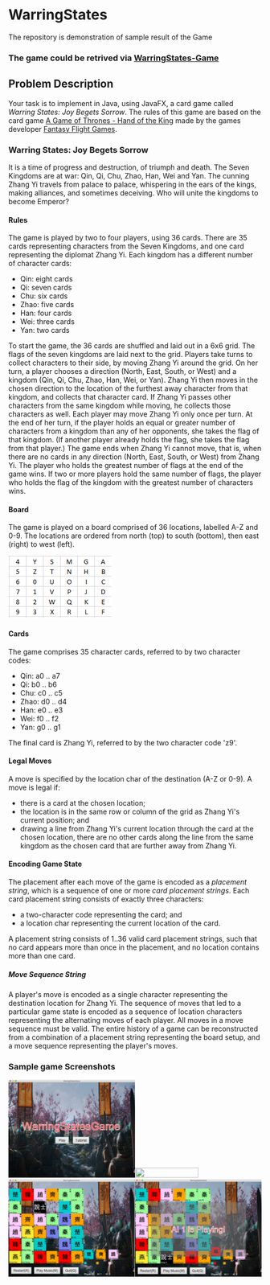 # WarringStates
The repository is demonstration of sample result of the Game
### The game could be retrived via [WarringStates-Game](https://github.com/KikiMax7/WarringStates/blob/master/game.jar)

## Problem Description

Your task is to implement in Java, using JavaFX, a card game called *Warring States: Joy Begets Sorrow*.
The rules of this game are based on the card game [A Game of Thrones - Hand of the King](https://www.fantasyflightgames.com/en/products/hand-of-the-king/) made by the games developer [Fantasy Flight Games](https://www.fantasyflightgames.com/en/products/hand-of-the-king/).


### Warring States: Joy Begets Sorrow

It is a time of progress and destruction, of triumph and death.
The Seven Kingdoms are at war: Qin, Qi, Chu, Zhao, Han, Wei and Yan.
The cunning Zhang Yi travels from palace to palace, whispering in the ears of the kings, making alliances, and sometimes deceiving.
Who will unite the kingdoms to become Emperor?

#### Rules

The game is played by two to four players, using 36 cards.
There are 35 cards representing characters from the Seven Kingdoms, and one card representing the diplomat Zhang Yi.
Each kingdom has a different number of character cards:

- Qin: eight cards
- Qi: seven cards
- Chu: six cards
- Zhao: five cards
- Han: four cards
- Wei: three cards
- Yan: two cards

To start the game, the 36 cards are shuffled and laid out in a 6x6 grid.
The flags of the seven kingdoms are laid next to the grid.
Players take turns to collect characters to their side, by moving Zhang Yi around the grid.
On her turn, a player chooses a direction (North, East, South, or West) and a kingdom (Qin, Qi, Chu, Zhao, Han, Wei, or Yan).
Zhang Yi then moves in the chosen direction to the location of the furthest away character from that kingdom, and collects that character card.
If Zhang Yi passes other characters from the same kingdom while moving, he collects those characters as well.
Each player may move Zhang Yi only once per turn.
At the end of her turn, if the player holds an equal or greater number of characters from a kingdom than any of her opponents, she takes the flag of that kingdom.
(If another player already holds the flag, she takes the flag from that player.)
The game ends when Zhang Yi cannot move, that is, when there are no cards in any direction (North, East, South, or West) from Zhang Yi.
The player who holds the greatest number of flags at the end of the game wins.
If two or more players hold the same number of flags, the player who holds the flag of the kingdom with the greatest number of characters wins.


#### Board

The game is played on a board comprised of 36 locations, labelled A-Z and 0-9.
The locations are ordered from north (top) to south (bottom), then east (right) to west (left).

![board](assets/locations.png)

#### Cards

The game comprises 35 character cards, referred to by two character codes:
 - Qin: a0 .. a7
 - Qi: b0 .. b6
 - Chu: c0 .. c5
 - Zhao: d0 .. d4
 - Han: e0 .. e3
 - Wei: f0 .. f2
 - Yan: g0 .. g1

The final card is Zhang Yi, referred to by the two character code 'z9'.

#### Legal Moves

A move is specified by the location char of the destination (A-Z or 0-9).
A move is legal if:
 - there is a card at the chosen location;
 - the location is in the same row or column of the grid as Zhang Yi's current position; and
 - drawing a line from Zhang Yi's current location through the card at the chosen location, there are no other cards along the line from the same kingdom as the chosen card that are further away from Zhang Yi.

#### Encoding Game State

The placement after each move of the game is encoded as a *placement string*,
which is a sequence of one or more *card placement strings*.
Each card placement string consists of exactly three characters:
 - a two-character code representing the card; and
 - a location char representing the current location of the card.

 A placement string consists of 1..36 valid card placement strings, such that no card appears more than once in the placement, and no location contains more than one card.

##### Move Sequence String

A player's move is encoded as a single character representing the destination location for Zhang Yi.
The sequence of moves that led to a particular game state is encoded as a sequence of location characters representing the alternating moves of each player.
All moves in a move sequence must be valid.
The entire history of a game can be reconstructed from a combination of a placement string representing the board setup, and a move sequence representing the player's moves.

### Sample game Screenshots
<img src="https://github.com/KikiMax7/WarringStates/blob/master/demo/welcome.png"  width="50%" height="50%"><img src="https://github.com/KikiMax7/WarringStates/blob/master/demo/Selection.png"  width="50%" height="50%">
<img src="https://github.com/KikiMax7/WarringStates/blob/master/demo/GamePage.png"  width="50%" height="50%"><img src="https://github.com/KikiMax7/WarringStates/blob/master/demo/AIPage.png"  width="50%" height="50%">

